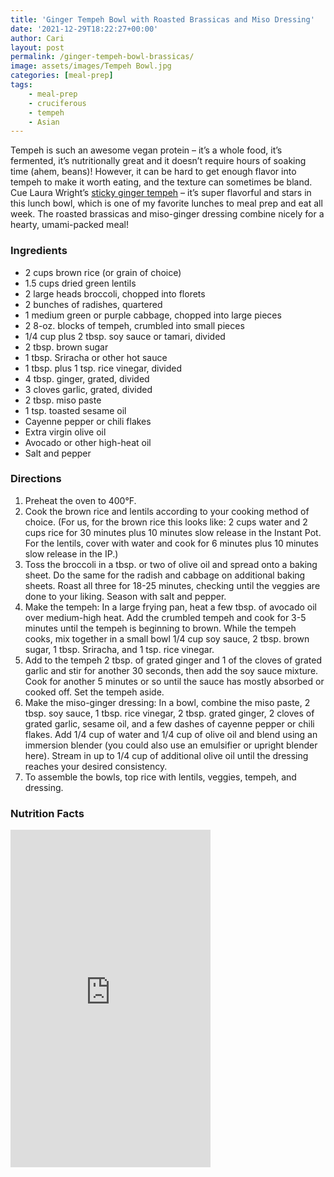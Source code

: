 ```yaml
---
title: 'Ginger Tempeh Bowl with Roasted Brassicas and Miso Dressing'
date: '2021-12-29T18:22:27+00:00'
author: Cari
layout: post
permalink: /ginger-tempeh-bowl-brassicas/
image: assets/images/Tempeh Bowl.jpg
categories: [meal-prep]
tags:
    - meal-prep
    - cruciferous
    - tempeh
    - Asian
---
```


Tempeh is such an awesome vegan protein – it’s a whole food, it’s fermented, it’s nutritionally great and it doesn’t require hours of soaking time (ahem, beans)! However, it can be hard to get enough flavor into tempeh to make it worth eating, and the texture can sometimes be bland. Cue Laura Wright’s [sticky ginger tempeh](https://thefirstmess.com/2020/05/27/sticky-ginger-tempeh-recipe-coconut-rice/) – it’s super flavorful and stars in this lunch bowl, which is one of my favorite lunches to meal prep and eat all week. The roasted brassicas and miso-ginger dressing combine nicely for a hearty, umami-packed meal!

### Ingredients

- 2 cups brown rice (or grain of choice)
- 1.5 cups dried green lentils
- 2 large heads broccoli, chopped into florets
- 2 bunches of radishes, quartered
- 1 medium green or purple cabbage, chopped into large pieces
- 2 8-oz. blocks of tempeh, crumbled into small pieces
- 1/4 cup plus 2 tbsp. soy sauce or tamari, divided
- 2 tbsp. brown sugar
- 1 tbsp. Sriracha or other hot sauce
- 1 tbsp. plus 1 tsp. rice vinegar, divided
- 4 tbsp. ginger, grated, divided
- 3 cloves garlic, grated, divided
- 2 tbsp. miso paste
- 1 tsp. toasted sesame oil
- Cayenne pepper or chili flakes
- Extra virgin olive oil
- Avocado or other high-heat oil
- Salt and pepper

### Directions

1. Preheat the oven to 400°F.
2. Cook the brown rice and lentils according to your cooking method of choice. (For us, for the brown rice this looks like: 2 cups water and 2 cups rice for 30 minutes plus 10 minutes slow release in the Instant Pot. For the lentils, cover with water and cook for 6 minutes plus 10 minutes slow release in the IP.)
3. Toss the broccoli in a tbsp. or two of olive oil and spread onto a baking sheet. Do the same for the radish and cabbage on additional baking sheets. Roast all three for 18-25 minutes, checking until the veggies are done to your liking. Season with salt and pepper.
4. Make the tempeh: In a large frying pan, heat a few tbsp. of avocado oil over medium-high heat. Add the crumbled tempeh and cook for 3-5 minutes until the tempeh is beginning to brown. While the tempeh cooks, mix together in a small bowl 1/4 cup soy sauce, 2 tbsp. brown sugar, 1 tbsp. Sriracha, and 1 tsp. rice vinegar.
5. Add to the tempeh 2 tbsp. of grated ginger and 1 of the cloves of grated garlic and stir for another 30 seconds, then add the soy sauce mixture. Cook for another 5 minutes or so until the sauce has mostly absorbed or cooked off. Set the tempeh aside.
6. Make the miso-ginger dressing: In a bowl, combine the miso paste, 2 tbsp. soy sauce, 1 tbsp. rice vinegar, 2 tbsp. grated ginger, 2 cloves of grated garlic, sesame oil, and a few dashes of cayenne pepper or chili flakes. Add 1/4 cup of water and 1/4 cup of olive oil and blend using an immersion blender (you could also use an emulsifier or upright blender here). Stream in up to 1/4 cup of additional olive oil until the dressing reaches your desired consistency.
7. To assemble the bowls, top rice with lentils, veggies, tempeh, and dressing.

<h3> Nutrition Facts </h3>

<iframe title="CRONOMETER.com" width="320" height="540" src="https://cronometer.com/facts.html?food=31175043&measure=86110569&labelType=AMERICAN_2016" frameborder="0"></iframe>
